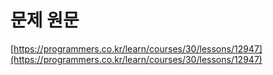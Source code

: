 # 문제 원문

[https://programmers.co.kr/learn/courses/30/lessons/12947](https://programmers.co.kr/learn/courses/30/lessons/12947)
